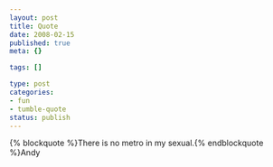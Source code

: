 ```yaml
--- 
layout: post
title: Quote
date: 2008-02-15
published: true
meta: {}

tags: []

type: post
categories: 
- fun
- tumble-quote
status: publish
---
```

{% blockquote %}There is no metro in my sexual.{% endblockquote %}Andy
